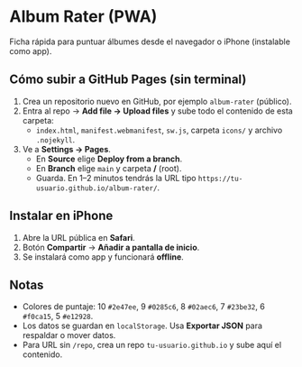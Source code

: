 # Album Rater (PWA)

Ficha rápida para puntuar álbumes desde el navegador o iPhone (instalable como app).

## Cómo subir a GitHub Pages (sin terminal)
1. Crea un repositorio nuevo en GitHub, por ejemplo `album-rater` (público).
2. Entra al repo → **Add file → Upload files** y sube todo el contenido de esta carpeta:
   - `index.html`, `manifest.webmanifest`, `sw.js`, carpeta `icons/` y archivo `.nojekyll`.
3. Ve a **Settings → Pages**.
   - En **Source** elige **Deploy from a branch**.
   - En **Branch** elige `main` y carpeta **/** (root).
   - Guarda. En 1–2 minutos tendrás la URL tipo `https://tu-usuario.github.io/album-rater/`.

## Instalar en iPhone
1. Abre la URL pública en **Safari**.
2. Botón **Compartir** → **Añadir a pantalla de inicio**.
3. Se instalará como app y funcionará **offline**.

## Notas
- Colores de puntaje: 10 `#2e47ee`, 9 `#0285c6`, 8 `#02aec6`, 7 `#23be32`, 6 `#f0ca15`, 5 `#e12928`.
- Los datos se guardan en `localStorage`. Usa **Exportar JSON** para respaldar o mover datos.
- Para URL sin `/repo`, crea un repo `tu-usuario.github.io` y sube aquí el contenido.
